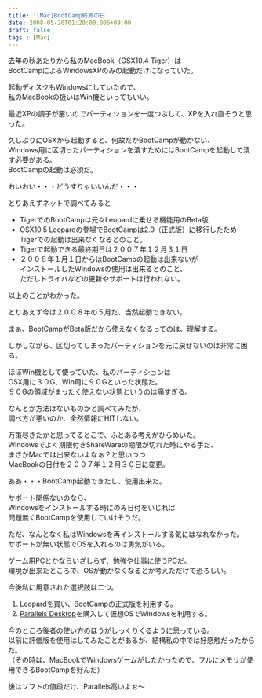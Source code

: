 ```yaml
---
title: '[Mac]BootCamp終焉の日'
date: 2008-05-20T01:20:00.005+09:00
draft: false
tags : [Mac]
---
```


去年の秋あたりから私のMacBook（OSX10.4 Tiger）は  
BootCampによるWindowsXPのみの起動だけになっていた。  
  
起動ディスクもWindowsにしていたので、  
私のMacBookの扱いはWin機といってもいい。  
  
最近XPの調子が悪いのでパーティションを一度つぶして、XPを入れ直そうと思った。  
  
  
久しぶりにOSXから起動すると、何故だかBootCampが動かない、  
Windows用に区切ったパーティションを潰すためにはBootCampを起動して潰す必要がある。  
BootCampの起動は必須だ。  
  
おいおい・・・どうすりゃいいんだ・・・  
  
とりあえずネットで調べてみると  

*   TigerでのBootCampは元々Leopardに乗せる機能用のBeta版
*   OSX10.5 Leopardの登場でBootCampは2.0（正式版）に移行したため  
    Tigerでの起動は出来なくなるとのこと。
*   Tigerで起動できる最終期日は２００７年１２月３１日
*   ２００８年１月１日からはBootCampの起動は出来ないが  
    インストールしたWindowsの使用は出来るとのこと、  
    ただしドライバなどの更新やサポートは行われない。

以上のことがわかった。  
  
とりあえず今は２００８年の５月だ、当然起動できない。  
  
まぁ、BootCampがBeta版だから使えなくなるってのは、理解する。  
  
しかしながら、区切ってしまったパーティションを元に戻せないのは非常に困る。  
  
ほぼWin機として使っていた、私のパーティションは  
OSX用に３０G、Win用に９０Gといった状態だ。  
９０Gの領域がまったく使えない状態というのは痛すぎる。  
  
なんとか方法はないものかと調べてみたが、  
調べ方が悪いのか、全然情報にHITしない。  
  
万策尽きたかと思ってるとこで、ふとある考えがひらめいた。  
Windowsでよく期限付きShareWareの期限が切れた時にやる手だ、  
まさかMacでは出来ないよなぁ？と思いつつ  
MacBookの日付を２００７年１２月３０日に変更。  
  
ああ・・・BootCamp起動できたし、使用出来た。  
  
サポート関係ないのなら、  
Windowsをインストールする時にのみ日付をいじれば  
問題無くBootCampを使用していけそうだ。  
  
ただ、なんとなく私はWindowsを再インストールする気にはなれなかった。  
サポートが無い状態でOSを入れるのは勇気がいる。  
  
ゲーム用PCとかならいざしらず、勉強や仕事に使うPCだ。  
環境が出来たところで、OSが動かなくなるとか考えただけで恐ろしい。  
  
今後私に用意された選択肢は二つ。  
  

1.  Leopardを買い、BootCampの正式版を利用する。
2.  [Parallels Desktop](http://www.runexy.co.jp/products/parallels3-mac/new.html)を購入して仮想OSでWindowsを利用する。

今のところ後者の使い方のほうがしっくりくるように思っている。  
以前に評価版を使用はしてみたことがあるが、結構私の中では好感触だったからだ。  
（その時は、MacBookでWindowsゲームがしたかったので、フルにメモリが使用できるBootCampを好んだ）  
  
後はソフトの値段だけ、Parallels高いよぉ〜